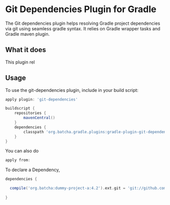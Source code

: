 # Git Dependencies Plugin for Gradle
The Git dependencies plugin helps resolving Gradle project dependencies via git using seamless gradle syntax.
It relies on Gradle wrapper tasks and Gradle maven plugin.

## What it does
This plugin rel

## Usage
To use the git-dependencies plugin, include in your build script:

```groovy
apply plugin: 'git-dependencies'

buildscript {
    repositories {
        mavenCentral()
    }
    dependencies {
        classpath 'org.batcha.gradle.plugins:gradle-plugin-git-dependencies:0.1'
    }
}
```
You can also do
```groovy  
apply from: 
```

To declare a Dependency,
```groovy 
dependencies {

  compile('org.batcha:dummy-project-a:4.2').ext.git = 'git://github.com/bat-cha/dummy-java-project-a.git'
    
}
```
